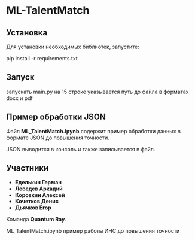 # ML-TalentMatch

## Установка

Для установки необходимых библиотек, запустите:

pip install -r requirements.txt

## Запуск

запускать main.py
на 15 строке указывается путь до файла в форматах docx и pdf

## Пример обработки JSON

Файл **ML_TalentMatch.ipynb** содержит пример обработки данных в формате JSON до повышения точности.

JSON выводится в консоль и также записывается в файл.

## Участники

- **Еделькин Герман**
- **Лебедев Аркадий**
- **Коровкин Алексей**
- **Кочетков Денис**
- **Дьячков Егор**

Команда **Quantum Ray**.





ML_TalentMatch.ipynb пример работы ИНС до повышения точности



